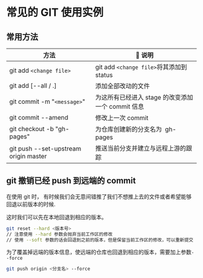 # 常见的 GIT 使用实例

## 常用方法

| 方法                                  |  说明                                             |
| ------------------------------------- | ------------------------------------------------- |
| git add `<change file>`               | git add `<change file>`将其添加到 status          |
| git add [--all / .]                   | 添加全部改动的文件                                |
| git commit -m "`<message>`"           | 为这所有已经进入 stage 的改变添加一个 commit 信息 |
| git commit --amend                    | 修改上一次 commit                                 |
| git checkout -b "gh-pages"            | 为仓库创建新的分支名为  gh-pages                  |
| git push --set-upstream origin master | 推送当前分支并建立与远程上游的跟踪                |

## git 撤销已经 push 到远端的 commit

在使用 git 时， 有时候我们会无意间错推了我们不想推上去的文件或者希望能够回退以前版本的时候.

这时我们可以先在本地回退到相应的版本。

``` bash
git reset --hard <版本号>
// 注意使用 --hard 参数会抛弃当前工作区的修改
// 使用 --soft 参数的话会回退到之前的版本，但是保留当前工作区的修改，可以重新提交
```

为了覆盖掉远端的版本信息，使远端的仓库也回退到相应的版本，需要加上参数`--force`

```bash
git push origin <分支名> --force
```
